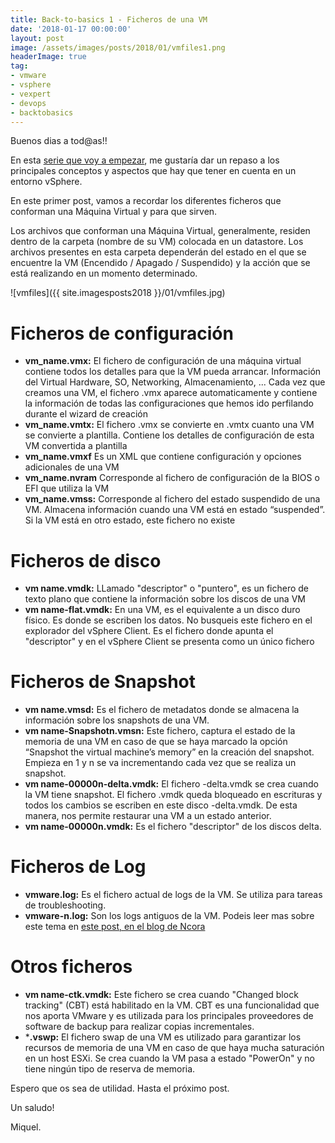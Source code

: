 ```yaml
---
title: Back-to-basics 1 - Ficheros de una VM
date: '2018-01-17 00:00:00'
layout: post
image: /assets/images/posts/2018/01/vmfiles1.png
headerImage: true
tag:
- vmware
- vsphere
- vexpert
- devops
- backtobasics
---
```


Buenos dias a tod@as!!

En esta [serie que voy a empezar](https://miquelmariano.github.io/tag/#/backtobasics), me gustaría dar un repaso a los principales conceptos y aspectos que hay que tener en cuenta en un entorno vSphere.

En este primer post, vamos a recordar los diferentes ficheros que conforman una Máquina Virtual y para que sirven.

Los archivos que conforman una Máquina Virtual, generalmente, residen dentro de la carpeta (nombre de su VM) colocada en un datastore. Los archivos presentes en esta carpeta dependerán del estado en el que se encuentre la VM (Encendido / Apagado / Suspendido) y la acción que se está realizando en un momento determinado.

![vmfiles]({{ site.imagesposts2018 }}/01/vmfiles.jpg)

# Ficheros de configuración

+ **vm_name.vmx:**	El fichero de configuración de una máquina virtual contiene todos los detalles para que la VM pueda arrancar. Información del Virtual Hardware, SO, Networking, Almacenamiento, ...
Cada vez que creamos una VM, el fichero .vmx aparece automaticamente y contiene la información de todas las configuraciones que hemos ido perfilando durante el wizard de creación
+ **vm_name.vmtx:** El fichero .vmx se convierte en .vmtx cuanto una VM se convierte a plantilla. Contiene los detalles de configuración de esta VM convertida a plantilla
+ **vm_name.vmxf**	Es un XML que contiene configuración y opciones adicionales de una VM
+ **vm_name.nvram**	Corresponde al fichero de configuración de la BIOS o EFI que utiliza la VM
+ **vm_name.vmss:** Corresponde al fichero del estado suspendido de una VM. Almacena información cuando una VM está en estado “suspended”. Si la VM está en otro estado, este fichero no existe

# Ficheros de disco

+ **vm name.vmdk:**	LLamado "descriptor" o "puntero", es un fichero de texto plano que contiene la información sobre los discos de una VM
+ **vm name-flat.vmdk:** En una VM, es el equivalente a un disco duro físico. Es donde se escriben los datos. No busqueis este fichero en el explorador del vSphere Client. Es el fichero donde apunta el "descriptor" y en el vSphere Client se presenta como un único fichero

# Ficheros de Snapshot

+ **vm name.vmsd:**	Es el fichero de metadatos donde se almacena la información sobre los snapshots de una VM.
+ **vm name-Snapshotn.vmsn:** Este fichero, captura el estado de la memoria de una VM en caso de que se haya marcado la opción “Snapshot the virtual machine’s memory” en la creación del snapshot. Empieza en 1 y n se va incrementando cada vez que se realiza un snapshot.
+ **vm name-00000n-delta.vmdk:** El fichero -delta.vmdk se crea cuando la VM tiene snapshot. El fichero .vmdk queda bloqueado en escrituras y todos los cambios se escriben en este disco -delta.vmdk. De esta manera, nos permite restaurar una VM a un estado anterior.
+ **vm name-00000n.vmdk:**	Es el fichero "descriptor" de los discos delta.

# Ficheros de Log

+ **vmware.log:** Es el fichero actual de logs de la VM. Se utiliza para tareas de troubleshooting.
+ **vmware-n.log:**	Son los logs antiguos de la VM. Podeis leer mas sobre este tema en [este post, en el blog de Ncora](https://www.ncora.com/blog/configuracion-de-logs-en-maquinas-virtuales/)

# Otros ficheros

+ **vm name-ctk.vmdk:**	Este fichero se crea cuando  "Changed block tracking" (CBT) está habilitado en la VM. CBT es una funcionalidad que nos aporta VMware y es utilizada para los principales proveedores de software de backup para realizar copias incrementales.
+ ***.vswp:** El fichero swap de una VM es utilizado para garantizar los recursos de memoria de una VM en caso de que haya mucha saturación en un host ESXi. Se crea cuando la VM pasa a estado "PowerOn" y no tiene ningún tipo de reserva de memoria.
 

Espero que os sea de utilidad. Hasta el próximo post.

Un saludo!

Miquel.

